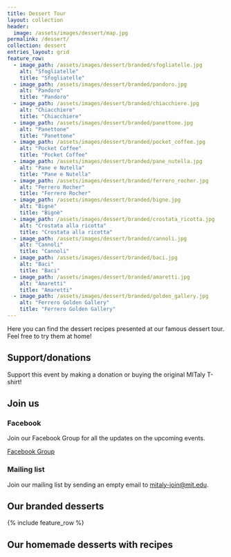 ```yaml
---
title: Dessert Tour
layout: collection
header:
  image: /assets/images/dessert/map.jpg
permalink: /dessert/
collection: dessert
entries_layout: grid
feature_row:
  - image_path: /assets/images/dessert/branded/sfogliatelle.jpg
    alt: "Sfogliatelle"
    title: "Sfogliatelle"
  - image_path: /assets/images/dessert/branded/pandoro.jpg
    alt: "Pandoro"
    title: "Pandoro"
  - image_path: /assets/images/dessert/branded/chiacchiere.jpg
    alt: "Chiacchiere"
    title: "Chiacchiere"
  - image_path: /assets/images/dessert/branded/panettone.jpg
    alt: "Panettone"
    title: "Panettone"
  - image_path: /assets/images/dessert/branded/pocket_coffee.jpg
    alt: "Pocket Coffee"
    title: "Pocket Coffee"
  - image_path: /assets/images/dessert/branded/pane_nutella.jpg
    alt: "Pane e Nutella"
    title: "Pane e Nutella"
  - image_path: /assets/images/dessert/branded/ferrero_rocher.jpg
    alt: "Ferrero Rocher"
    title: "Ferrero Rocher"
  - image_path: /assets/images/dessert/branded/bigne.jpg
    alt: "Bignè"
    title: "Bignè"
  - image_path: /assets/images/dessert/branded/crostata_ricotta.jpg
    alt: "Crostata alla ricotta"
    title: "Crostata alla ricotta"
  - image_path: /assets/images/dessert/branded/cannoli.jpg
    alt: "Cannoli"
    title: "Cannoli"
  - image_path: /assets/images/dessert/branded/baci.jpg
    alt: "Baci"
    title: "Baci"
  - image_path: /assets/images/dessert/branded/amaretti.jpg
    alt: "Amaretti"
    title: "Amaretti"
  - image_path: /assets/images/dessert/branded/golden_gallery.jpg
    alt: "Ferrero Golden Gallery"
    title: "Ferrero Golden Gallery"
---
```


Here you can find the dessert recipes presented at our famous dessert tour.
Feel free to try them at home!


## Support/donations

Support this event by making a donation or buying the original MITaly T-shirt!

<a href="{{ site.venmo }}" class="btn btn--primary"><i class="pf pf-venmo" aria-hidden="true" style="font-size: 37px"></i></a>

<h2>Join us</h2>

<h3>Facebook</h3>
<p>Join our Facebook Group for all the updates on the upcoming events.</p>
<a href="{{site.facebook_group}}" class="btn btn--facebook btn--large">Facebook Group</a>

<h3>Mailing list</h3>

<p>Join our mailing list by sending an empty email to <a href="mailto:mitaly-join@mit.edu">mitaly-join@mit.edu</a>.</p>


## Our branded desserts

{% include feature_row %}

## Our homemade desserts with recipes


